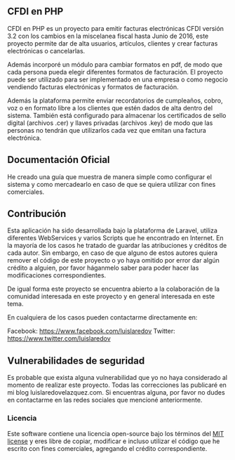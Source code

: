 ## CFDI en PHP

CFDI en PHP es un proyecto para emitir facturas electrónicas CFDI versión 3.2 con los cambios en la miscelanea fiscal hasta Junio de 2016, este proyecto permite dar de alta usuarios, artículos, clientes y crear facturas electrónicas o cancelarlas. 

Además incorporé un módulo para cambiar formatos en pdf, de modo que cada persona pueda elegir diferentes formatos de facturación. El proyecto puede ser utilizado para ser implementado en una empresa o como negocio vendiendo facturas electrónicas y formatos de facturación.

Además la plataforma permite enviar recordatorios de cumpleaños, cobro, voz o en formato libre a los clientes que estén dados de alta dentro del sistema. También está configurado para almacenar los certificados de sello digital (archivos .cer) y llaves privadas (archivos .key) de modo que las personas no tendrán que utilizarlos cada vez que emitan una factura electrónica.


## Documentación Oficial

He creado una guía que muestra de manera simple como configurar el sistema y como mercadearlo en caso de que se quiera utilizar con fines comerciales.

## Contribución

Esta aplicación ha sido desarrollada bajo la plataforma de Laravel, utiliza diferentes WebServices y varios Scripts que he encontrado en Internet. En la mayoría de los casos he tratado de guardar las atribuciones y créditos de cada autor. Sin embargo, en caso de que alguno de estos autores quiera remover el código de este proyecto o yo haya omitido por error dar algún crédito a alguien, por favor háganmelo saber para poder hacer las modificaciones correspondientes.

De igual forma este proyecto se encuentra abierto a la colaboración de la comunidad interesada en este proyecto y en general interesada en este tema. 

En cualquiera de los casos pueden contactarme directamente en:

Facebook: https://www.facebook.com/luislaredov
Twitter:  https://www.twitter.com/luislaredov


## Vulnerabilidades de seguridad

Es probable que exista alguna vulnerabilidad que yo no haya considerado al momento de realizar este proyecto. Todas las correcciones las publicaré en mi blog luislaredovelazquez.com. Si encuentras alguna, por favor no dudes en contactarme en las redes sociales que mencioné anteriormente.

### Licencia

Este software contiene una licencia open-source bajo los términos del [MIT license](http://opensource.org/licenses/MIT)
y eres libre de copiar, modificar e incluso utilizar el código que he escrito con fines comerciales, agregando el crédito correspondiente.

